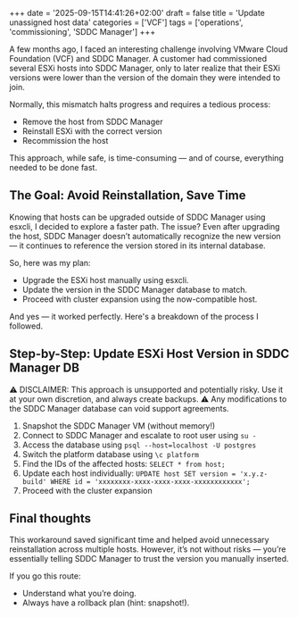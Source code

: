 +++
date = '2025-09-15T14:41:26+02:00'
draft = false
title = 'Update unassigned host data'
categories = ['VCF']
tags = ['operations', 'commissioning', 'SDDC Manager']
+++

A few months ago, I faced an interesting challenge involving VMware Cloud Foundation (VCF) and SDDC Manager. A customer had commissioned several ESXi hosts into SDDC Manager, only to later realize that their ESXi versions were lower than the version of the domain they were intended to join.

Normally, this mismatch halts progress and requires a tedious process:
- Remove the host from SDDC Manager
- Reinstall ESXi with the correct version
- Recommission the host

This approach, while safe, is time-consuming — and of course, everything needed to be done fast.

## The Goal: Avoid Reinstallation, Save Time
Knowing that hosts can be upgraded outside of SDDC Manager using esxcli, I decided to explore a faster path. 
The issue? Even after upgrading the host, SDDC Manager doesn’t automatically recognize the new version — it continues to reference the version stored in its internal database.

So, here was my plan:
- Upgrade the ESXi host manually using esxcli.
- Update the version in the SDDC Manager database to match.
- Proceed with cluster expansion using the now-compatible host.

And yes — it worked perfectly. Here's a breakdown of the process I followed.

## Step-by-Step: Update ESXi Host Version in SDDC Manager DB

⚠️ DISCLAIMER: This approach is unsupported and potentially risky. Use it at your own discretion, and always create backups. 
⚠️ Any modifications to the SDDC Manager database can void support agreements.


1. Snapshot the SDDC Manager VM (without memory!)
2. Connect to SDDC Manager and escalate to root user using `su -`
3. Access the database using `psql --host=localhost -U postgres`
4. Switch the platform database using `\c platform`
5. Find the IDs of the affected hosts: `SELECT * from host;`
6. Update each host individually: `UPDATE host SET version = 'x.y.z-build' WHERE id = 'xxxxxxxx-xxxx-xxxx-xxxx-xxxxxxxxxxxx';`
7. Proceed with the cluster expansion

## Final thoughts
This workaround saved significant time and helped avoid unnecessary reinstallation across multiple hosts. 
However, it’s not without risks — you’re essentially telling SDDC Manager to trust the version you manually inserted.

If you go this route:
- Understand what you’re doing.
- Always have a rollback plan (hint: snapshot!).